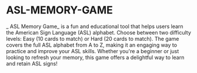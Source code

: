 # ASL-MEMORY-GAME
_ ASL Memory Game_ is a fun and educational tool that helps users learn the American Sign Language (ASL) alphabet. Choose between two difficulty levels: Easy (10 cards to match) or Hard (20 cards to match). The game covers the full ASL alphabet from A to Z, making it an engaging way to practice and improve your ASL skills. Whether you're a beginner or just looking to refresh your memory, this game offers a delightful way to learn and retain ASL signs!

